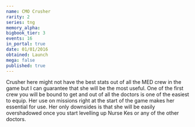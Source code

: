 ```yaml
---
name: CMO Crusher
rarity: 2
series: tng
memory_alpha:
bigbook_tier: 3
events: 16
in_portal: true
date: 01/01/2016
obtained: Launch
mega: false
published: true
---
```


Crusher here might not have the best stats out of all the MED crew in the game but I can guarantee that she will be the most useful. One of the first crew you will be bound to get and out of all the doctors is one of the easiest to equip. Her use on missions right at the start of the game makes her essential for use. Her only downsides is that she will be easily overshadowed once you start levelling up Nurse Kes or any of the other doctors.
